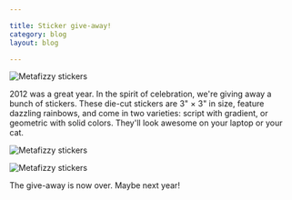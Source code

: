 ```yaml
---

title: Sticker give-away!
category: blog
layout: blog

---
```


![Metafizzy stickers](https://i.imgur.com/oV9vq.jpg)

2012 was a great year. In the spirit of celebration, we're giving away a bunch of stickers.  These die-cut stickers are 3" × 3" in size, feature dazzling rainbows, and come in two varieties: script with gradient, or geometric with solid colors. They'll look awesome on your laptop or your cat.

![Metafizzy stickers](https://i.imgur.com/ZQElS.jpg)

![Metafizzy stickers](https://i.imgur.com/XT7fo.jpg)

The give-away is now over. Maybe next year!
